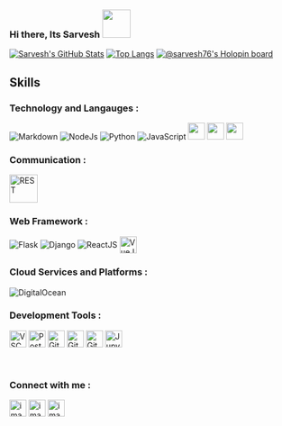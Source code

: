 ### Hi there, Its Sarvesh <img src="https://media.giphy.com/media/hvRJCLFzcasrR4ia7z/giphy.gif" width="50" >

[![Sarvesh's GitHub Stats](https://github-readme-stats.vercel.app/api?username=Sarveshk76&hide=issues&count_private=true&show_icons=true&theme=dark)](https://github.com/Sarveshk76/github-readme-stats)
[![Top Langs](https://github-readme-stats.vercel.app/api/top-langs/?username=Sarveshk76&layout=compact&theme=dark)](https://github.com/Sarveshk76/github-readme-stats)
[![@sarvesh76's Holopin board](https://holopin.me/sarvesh76)](https://holopin.io/@sarvesh76)

## Skills 
### Technology and Langauges :
<p align="justify">
<!--   <img src="https://user-images.githubusercontent.com/72031540/140291379-a7beff06-d4ea-4b21-b107-0a6891da505b.png" alt="Kotlin"/>
  <img src="https://user-images.githubusercontent.com/72031540/140024958-73ec5d74-beec-4b72-93fd-c84aa0166ebc.png" alt="Android"/> -->
  <img src="https://user-images.githubusercontent.com/72031540/140028276-8d54d24f-b439-400b-acdf-4af68c72dad5.png" alt="Markdown"/>
  <img src="https://user-images.githubusercontent.com/72031540/140028281-b4758c34-1be1-4d65-8c4d-f1edd1315dd5.png" alt="NodeJs"/>
  <img src="https://user-images.githubusercontent.com/72031540/140028298-14eed942-3fe2-4eaa-9342-e5a605c56ee1.png" alt="Python"/>
  <img src="https://user-images.githubusercontent.com/72031540/140028303-d6858356-1ff3-4e8d-a94c-b1a88e49fee6.png" alt="JavaScript"/>
  <img height="30" src="https://user-images.githubusercontent.com/25181517/121401671-49102800-c959-11eb-9f6f-74d49a5e1774.png">
  <img height="30" src="https://user-images.githubusercontent.com/25181517/186711335-a3729606-5a78-4496-9a36-06efcc74f800.png">
  <img height="30" src="https://user-images.githubusercontent.com/25181517/189715289-df3ee512-6eca-463f-a0f4-c10d94a06b2f.png">
<!--   <img src="https://user-images.githubusercontent.com/72031540/140031630-d8d61836-9005-4495-94cc-a490da8d66b3.png" alt="Java"/> -->
</p>


### Communication :
<p align="justify">
<!-- <img height="50" src="https://user-images.githubusercontent.com/25181517/192107854-765620d7-f909-4953-a6da-36e1ef69eea6.png" alt="HTTP">
<img height="50" src="https://user-images.githubusercontent.com/25181517/187070862-03888f18-2e63-4332-95fb-3ba4f2708e59.png" alt="Websocket">
<img height="50" src="https://user-images.githubusercontent.com/25181517/192107855-e669c777-9172-49c5-b7e0-404e29df0fee.png" alt="gRPC">
<img height="50" src="https://user-images.githubusercontent.com/25181517/192107856-aa92c8b1-b615-47c3-9141-ed0d29a90239.png" alt="GRAPHQL"> -->
<img height="50" src="https://user-images.githubusercontent.com/25181517/192107858-fe19f043-c502-4009-8c47-476fc89718ad.png" alt="REST">
<!-- <img height="50" src="https://user-images.githubusercontent.com/25181517/192107860-9a9f0894-0e34-4ab3-964d-6297ee4c00e9.png" alt="SOAP">
<img height="50" src="https://user-images.githubusercontent.com/25181517/192107004-2d2fff80-d207-4916-8a3e-130fee5ee495.png" alt="kafka"> -->
</p>


### Web Framework :
<p align="Justify">
  <img align="center" src="https://user-images.githubusercontent.com/72031540/140028273-4f1c0529-5ff4-4216-b572-ae49be3b07d2.png" alt="Flask"/>
  <img align="center" src="https://user-images.githubusercontent.com/72031540/140029366-f30817a0-f9d1-4fd7-8daa-697da0b58993.png" alt="Django"/>
  <img align="center" src="https://user-images.githubusercontent.com/72031540/140028283-66476981-3203-459e-8b2d-68b2c32620fb.png" alt="ReactJS"/>
  <img align="center" src="https://user-images.githubusercontent.com/25181517/117448124-a2da9800-af3e-11eb-85d2-bd1b69b65603.png" height="30" alt="VueJS"/>
</p>


### Cloud Services and Platforms :
<p align="justify">
  <img align="center" src="https://user-images.githubusercontent.com/72031540/140028285-c6c24c5c-ba6c-4f4c-b8b8-14ccb3c81cb2.png" alt="DigitalOcean"/>
  <img align="center" src="https://user-images.githubusercontent.com/72031540/140028292-212a5cd4-c158-4d0b-b699-d48ca7954f12.png" alt=""/>
<!--   <img height="30" src="https://user-images.githubusercontent.com/25181517/183896132-54262f2e-6d98-41e3-8888-e40ab5a17326.png" alt="AWS">
  <img height="30" src="https://user-images.githubusercontent.com/25181517/183911547-990692bc-8411-4878-99a0-43506cdb69cf.png" alt="GCP">
  <img height="30" src="https://user-images.githubusercontent.com/25181517/183911544-95ad6ba7-09bf-4040-ac44-0adafedb9616.png" alt="Azure">
  <img height="30" src="https://user-images.githubusercontent.com/25181517/183911551-5e9953db-e713-4130-9f17-e2fd25ec9767.png" alt="IBM">
 -->
</p>


### Development Tools :
<p align="justify">
<!--    <img  src="https://user-images.githubusercontent.com/72031540/140028275-17110cfa-71e5-40bf-9c91-2c507d98ba1f.png" alt="Android studio"/> -->
   <img height="30" src="https://user-images.githubusercontent.com/25181517/192108891-d86b6220-e232-423a-bf5f-90903e6887c3.png" alt="VSCode"> 
   <img height="30" src="https://user-images.githubusercontent.com/25181517/192109061-e138ca71-337c-4019-8d42-4792fdaa7128.png" alt="Postman"/>
   <img height="30" src="https://user-images.githubusercontent.com/25181517/192108372-f71d70ac-7ae6-4c0d-8395-51d8870c2ef0.png" alt="Git">
   <img height="30" src="https://user-images.githubusercontent.com/25181517/192108374-8da61ba1-99ec-41d7-80b8-fb2f7c0a4948.png" alt="GitHub">
   <img height="30" src="https://user-images.githubusercontent.com/25181517/192108376-c675d39b-90f6-4073-bde6-5a9291644657.png" alt="GitLab">
   <img height="30" src="https://user-images.githubusercontent.com/25181517/183914128-3fc88b4a-4ac1-40e6-9443-9a30182379b7.png" alt="Jupyter Notebook">
</p>
<br/>


### Connect with me :
[<img width="30" alt="image" src="https://user-images.githubusercontent.com/78719645/197251765-1db75ab1-5391-4130-adac-9acbedad3a1e.png">](https://www.linkedin.com/in/sarvesh-kulkarni-786ab8131/)
[<img width="30" alt="image" src="https://user-images.githubusercontent.com/78719645/197251566-c29f52ce-d205-4936-b420-a2796c1eacc1.png">](https://api.whatsapp.com/send?phone=918308790289)
[<img width="30" alt="image" src="https://user-images.githubusercontent.com/78719645/197251994-969ecc2a-50b6-4c93-a8b3-3acc9b8f4f51.png">](https://www.instagram.com/k_sarvesh_/)



<!--
**Sarveshk76/Sarveshk76** is a ✨ _special_ ✨ repository because its `README.md` (this file) appears on your GitHub profile.

Here are some ideas to get you started:

- 🔭 I’m currently working on ML
- 🌱 I’m currently learning ...
- 👯 I’m looking to collaborate on ...
- 🤔 I’m looking for help with ...
- 💬 Ask me about ...
- 📫 How to reach me: ...
- 😄 Pronouns: ...
- ⚡ Fun fact: ...
-->

